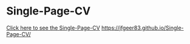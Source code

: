 # Single-Page-CV
[Click here to see the Single-Page-CV](https://jfgeer83.github.io/Single-Page-CV/)
https://jfgeer83.github.io/Single-Page-CV/
